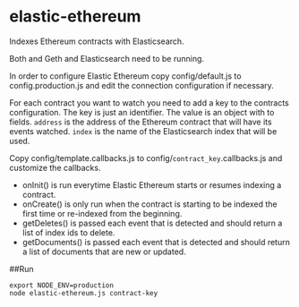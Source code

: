 # elastic-ethereum
Indexes Ethereum contracts with Elasticsearch.

Both and Geth and Elasticsearch need to be running.

In order to configure Elastic Ethereum copy config/default.js to config.production.js and edit the connection configuration if necessary.

For each contract you want to watch you need to add a key to the contracts configuration. The key is just an identifier. The value is an object with to fields. `address` is the address of the Ethereum contract that will have its events watched. `index` is the name of the Elasticsearch index that will be used.

Copy config/template.callbacks.js to config/`contract_key`.callbacks.js and customize the callbacks.

* onInit() is run everytime Elastic Ethereum starts or resumes indexing a contract.
* onCreate() is only run when the contract is starting to be indexed the first time or re-indexed from the beginning.
* getDeletes() is passed each event that is detected and should return a list of index ids to delete.
* getDocuments() is passed each event that is detected and should return a list of documents that are new or updated.

##Run
```
export NODE_ENV=production
node elastic-ethereum.js contract-key
```

